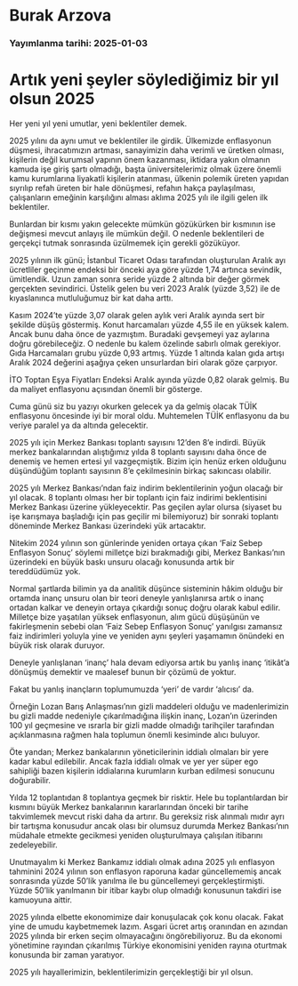 # Burak Arzova

### Yayımlanma tarihi: 2025-01-03

# Artık yeni şeyler söylediğimiz bir yıl olsun 2025

Her yeni yıl yeni umutlar, yeni beklentiler demek.

2025 yılını da aynı umut ve beklentiler ile girdik. Ülkemizde enflasyonun düşmesi, ihracatımızın artması, sanayimizin daha verimli ve üretken olması, kişilerin değil kurumsal yapının önem kazanması, iktidara yakın olmanın kamuda işe giriş şartı olmadığı, başta üniversitelerimiz olmak üzere önemli kamu kurumlarına liyakatli kişilerin atanması, ülkenin polemik üreten yapıdan sıyrılıp refah üreten bir hale dönüşmesi, refahın hakça paylaşılması, çalışanların emeğinin karşılığını alması aklıma 2025 yılı ile ilgili gelen ilk beklentiler.

Bunlardan bir kısmı yakın gelecekte mümkün gözükürken bir kısmının ise değişmesi mevcut anlayış ile mümkün değil. O nedenle beklentileri de gerçekçi tutmak sonrasında üzülmemek için gerekli gözüküyor.

2025 yılının ilk günü; İstanbul Ticaret Odası tarafından oluşturulan Aralık ayı ücretliler geçinme endeksi bir önceki aya göre yüzde 1,74 artınca sevindik, ümitlendik. Uzun zaman sonra seride yüzde 2 altında bir değer görmek gerçekten sevindirici. Üstelik gelen bu veri 2023 Aralık (yüzde 3,52) ile de kıyaslanınca mutluluğumuz bir kat daha arttı.

Kasım 2024’te yüzde 3,07 olarak gelen aylık veri Aralık ayında sert bir şekilde düşüş göstermiş. Konut harcamaları yüzde 4,55 ile en yüksek kalem. Ancak bunu daha önce de yazmıştım. Buradaki gevşemeyi yaz aylarına doğru görebileceğiz. O nedenle bu kalem özelinde sabırlı olmak gerekiyor.  Gıda Harcamaları grubu yüzde 0,93 artmış. Yüzde 1 altında kalan gıda artışı Aralık 2024 değerini aşağıya çeken unsurlardan biri olarak göze çarpıyor.

İTO Toptan Eşya Fiyatları Endeksi Aralık ayında yüzde 0,82 olarak gelmiş. Bu da maliyet enflasyonu açısından önemli bir gösterge.

Cuma günü siz bu yazıyı okurken gelecek ya da gelmiş olacak TÜİK enflasyonu öncesinde iyi bir moral oldu. Muhtemelen TÜİK enflasyonu da bu veriye paralel ya da altında gelecektir.

2025 yılı için Merkez Bankası toplantı sayısını 12’den 8’e indirdi. Büyük merkez bankalarından alıştığımız yılda 8 toplantı sayısını daha önce de denemiş ve hemen ertesi yıl vazgeçmiştik. Bizim için henüz erken olduğunu düşündüğüm toplantı sayısının 8’e çekilmesinin birkaç sakıncası olabilir.

2025 yılı Merkez Bankası’ndan faiz indirim beklentilerinin yoğun olacağı bir yıl olacak. 8 toplantı olması her bir toplantı için faiz indirimi beklentisini Merkez Bankası üzerine yükleyecektir. Pas geçilen aylar olursa (siyaset bu işe karışmaya başladığı için pas geçilir mi bilemiyoruz) bir sonraki toplantı döneminde Merkez Bankası üzerindeki yük artacaktır.

Nitekim 2024 yılının son günlerinde yeniden ortaya çıkan ‘Faiz Sebep Enflasyon Sonuç’ söylemi milletçe bizi bırakmadığı gibi, Merkez Bankası’nın üzerindeki en büyük baskı unsuru olacağı konusunda artık bir tereddüdümüz yok.

Normal şartlarda bilimin ya da analitik düşünce sisteminin hâkim olduğu bir ortamda inanç unsuru olan bir teori deneyle yanlışlanırsa artık o inanç ortadan kalkar ve deneyin ortaya çıkardığı sonuç doğru olarak kabul edilir. Milletçe bize yaşatılan yüksek enflasyonun, alım gücü düşüşünün ve fakirleşmenin sebebi olan ‘Faiz Sebep Enflasyon Sonuç’ yanılgısı zamansız faiz indirimleri yoluyla yine ve yeniden aynı şeyleri yaşamamın önündeki en büyük risk olarak duruyor.

Deneyle yanlışlanan ‘inanç’ hala devam ediyorsa artık bu yanlış inanç ‘itikât’a dönüşmüş demektir ve maalesef bunun bir çözümü de yoktur.

Fakat bu yanlış inançların toplumumuzda ‘yeri’ de vardır ‘alıcısı’ da.

Örneğin Lozan Barış Anlaşması’nın gizli maddeleri olduğu ve madenlerimizin bu gizli madde nedeniyle çıkarılmadığına ilişkin inanç, Lozan’ın üzerinden 100 yıl geçmesine ve ısrarla bir gizli madde olmadığı tarihçiler tarafından açıklanmasına rağmen hala toplumun önemli kesiminde alıcı buluyor.

Öte yandan; Merkez bankalarının yöneticilerinin iddialı olmaları bir yere kadar kabul edilebilir. Ancak fazla iddialı olmak ve yer yer süper ego sahipliği bazen kişilerin iddialarına kurumların kurban edilmesi sonucunu doğurabilir.

Yılda 12 toplantıdan 8 toplantıya geçmek bir risktir. Hele bu toplantılardan bir kısmını büyük Merkez bankalarının kararlarından önceki bir tarihe takvimlemek mevcut riski daha da artırır. Bu gereksiz risk alınmalı mıdır ayrı bir tartışma konusudur ancak olası bir olumsuz durumda Merkez Bankası’nın müdahale etmekte gecikmesi yeniden oluşturulmaya çalışılan itibarını zedeleyebilir.

Unutmayalım ki Merkez Bankamız iddialı olmak adına 2025 yılı enflasyon tahminini 2024 yılının son enflasyon raporuna kadar güncellememiş ancak sonrasında yüzde 50’lik yanılma ile bu güncellemeyi gerçekleştirmişti. Yüzde 50’lik yanılmanın bir itibar kaybı olup olmadığı konusunun takdiri ise kamuoyuna aittir.

2025 yılında elbette ekonomimize dair konuşulacak çok konu olacak. Fakat yine de umudu kaybetmemek lazım. Asgari ücret artış oranından en azından 2025 yılında bir erken seçim olmayacağını öngörebiliyoruz. Bu da ekonomi yönetimine rayından çıkarılmış Türkiye ekonomisini yeniden rayına oturtmak konusunda bir zaman yaratıyor.

2025 yılı hayallerimizin, beklentilerimizin gerçekleştiği bir yıl olsun.



